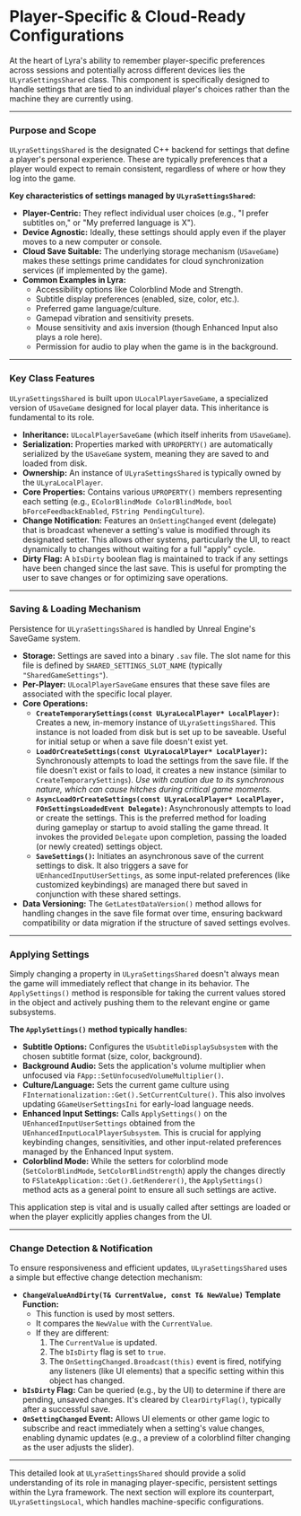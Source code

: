 # Player-Specific & Cloud-Ready Configurations

At the heart of Lyra's ability to remember player-specific preferences across sessions and potentially across different devices lies the `ULyraSettingsShared` class. This component is specifically designed to handle settings that are tied to an individual player's choices rather than the machine they are currently using.

***

### **Purpose and Scope**

`ULyraSettingsShared` is the designated C++ backend for settings that define a player's personal experience. These are typically preferences that a player would expect to remain consistent, regardless of where or how they log into the game.

**Key characteristics of settings managed by `ULyraSettingsShared`:**

* **Player-Centric:** They reflect individual user choices (e.g., "I prefer subtitles on," or "My preferred language is X").
* **Device Agnostic:** Ideally, these settings should apply even if the player moves to a new computer or console.
* **Cloud Save Suitable:** The underlying storage mechanism (`USaveGame`) makes these settings prime candidates for cloud synchronization services (if implemented by the game).
* **Common Examples in Lyra:**
  * Accessibility options like Colorblind Mode and Strength.
  * Subtitle display preferences (enabled, size, color, etc.).
  * Preferred game language/culture.
  * Gamepad vibration and sensitivity presets.
  * Mouse sensitivity and axis inversion (though Enhanced Input also plays a role here).
  * Permission for audio to play when the game is in the background.

***

### **Key Class Features**

`ULyraSettingsShared` is built upon `ULocalPlayerSaveGame`, a specialized version of `USaveGame` designed for local player data. This inheritance is fundamental to its role.

* **Inheritance:** `ULocalPlayerSaveGame` (which itself inherits from `USaveGame`).
* **Serialization:** Properties marked with `UPROPERTY()` are automatically serialized by the `USaveGame` system, meaning they are saved to and loaded from disk.
* **Ownership:** An instance of `ULyraSettingsShared` is typically owned by the `ULyraLocalPlayer`.
* **Core Properties:** Contains various `UPROPERTY()` members representing each setting (e.g., `EColorBlindMode ColorBlindMode`, `bool bForceFeedbackEnabled`, `FString PendingCulture`).
* **Change Notification:** Features an `OnSettingChanged` event (delegate) that is broadcast whenever a setting's value is modified through its designated setter. This allows other systems, particularly the UI, to react dynamically to changes without waiting for a full "apply" cycle.
* **Dirty Flag:** A `bIsDirty` boolean flag is maintained to track if any settings have been changed since the last save. This is useful for prompting the user to save changes or for optimizing save operations.

***

### **Saving & Loading Mechanism**

Persistence for `ULyraSettingsShared` is handled by Unreal Engine's SaveGame system.

* **Storage:** Settings are saved into a binary `.sav` file. The slot name for this file is defined by `SHARED_SETTINGS_SLOT_NAME` (typically `"SharedGameSettings"`).
* **Per-Player:** `ULocalPlayerSaveGame` ensures that these save files are associated with the specific local player.
* **Core Operations:**
  * **`CreateTemporarySettings(const ULyraLocalPlayer* LocalPlayer)`:** Creates a new, in-memory instance of `ULyraSettingsShared`. This instance is not loaded from disk but is set up to be saveable. Useful for initial setup or when a save file doesn't exist yet.
  * **`LoadOrCreateSettings(const ULyraLocalPlayer* LocalPlayer)`:** Synchronously attempts to load the settings from the save file. If the file doesn't exist or fails to load, it creates a new instance (similar to `CreateTemporarySettings`). _Use with caution due to its synchronous nature, which can cause hitches during critical game moments._
  * **`AsyncLoadOrCreateSettings(const ULyraLocalPlayer* LocalPlayer, FOnSettingsLoadedEvent Delegate)`:** Asynchronously attempts to load or create the settings. This is the preferred method for loading during gameplay or startup to avoid stalling the game thread. It invokes the provided `Delegate` upon completion, passing the loaded (or newly created) settings object.
  * **`SaveSettings()`:** Initiates an asynchronous save of the current settings to disk. It also triggers a save for `UEnhancedInputUserSettings`, as some input-related preferences (like customized keybindings) are managed there but saved in conjunction with these shared settings.
* **Data Versioning:** The `GetLatestDataVersion()` method allows for handling changes in the save file format over time, ensuring backward compatibility or data migration if the structure of saved settings evolves.

***

### **Applying Settings**

Simply changing a property in `ULyraSettingsShared` doesn't always mean the game will immediately reflect that change in its behavior. The `ApplySettings()` method is responsible for taking the current values stored in the object and actively pushing them to the relevant engine or game subsystems.

**The `ApplySettings()` method typically handles:**

* **Subtitle Options:** Configures the `USubtitleDisplaySubsystem` with the chosen subtitle format (size, color, background).
* **Background Audio:** Sets the application's volume multiplier when unfocused via `FApp::SetUnfocusedVolumeMultiplier()`.
* **Culture/Language:** Sets the current game culture using `FInternationalization::Get().SetCurrentCulture()`. This also involves updating `GGameUserSettingsIni` for early-load language needs.
* **Enhanced Input Settings:** Calls `ApplySettings()` on the `UEnhancedInputUserSettings` obtained from the `UEnhancedInputLocalPlayerSubsystem`. This is crucial for applying keybinding changes, sensitivities, and other input-related preferences managed by the Enhanced Input system.
* **Colorblind Mode:** While the setters for colorblind mode (`SetColorBlindMode`, `SetColorBlindStrength`) apply the changes directly to `FSlateApplication::Get().GetRenderer()`, the `ApplySettings()` method acts as a general point to ensure all such settings are active.

This application step is vital and is usually called after settings are loaded or when the player explicitly applies changes from the UI.

***

### **Change Detection & Notification**

To ensure responsiveness and efficient updates, `ULyraSettingsShared` uses a simple but effective change detection mechanism:

* **`ChangeValueAndDirty(T& CurrentValue, const T& NewValue)` Template Function:**
  * This function is used by most setters.
  * It compares the `NewValue` with the `CurrentValue`.
  * If they are different:
    1. The `CurrentValue` is updated.
    2. The `bIsDirty` flag is set to `true`.
    3. The `OnSettingChanged.Broadcast(this)` event is fired, notifying any listeners (like UI elements) that a specific setting within this object has changed.
* **`bIsDirty` Flag:** Can be queried (e.g., by the UI) to determine if there are pending, unsaved changes. It's cleared by `ClearDirtyFlag()`, typically after a successful save.
* **`OnSettingChanged` Event:** Allows UI elements or other game logic to subscribe and react immediately when a setting's value changes, enabling dynamic updates (e.g., a preview of a colorblind filter changing as the user adjusts the slider).

***

This detailed look at `ULyraSettingsShared` should provide a solid understanding of its role in managing player-specific, persistent settings within the Lyra framework. The next section will explore its counterpart, `ULyraSettingsLocal`, which handles machine-specific configurations.
